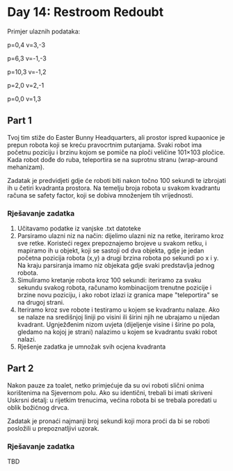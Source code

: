 # Day 14: Restroom Redoubt 


Primjer ulaznih podataka:

p=0,4 v=3,-3

p=6,3 v=-1,-3

p=10,3 v=-1,2

p=2,0 v=2,-1

p=0,0 v=1,3

## Part 1

Tvoj tim stiže do Easter Bunny Headquarters, ali prostor ispred kupaonice je prepun robota koji se kreću pravocrtnim putanjama. Svaki robot ima početnu poziciju i brzinu kojom se pomiče na ploči veličine 101×103 pločice. Kada robot dođe do ruba, teleportira se na suprotnu stranu (wrap-around mehanizam).

Zadatak je predvidjeti gdje će roboti biti nakon točno 100 sekundi te izbrojati ih u četiri kvadranta prostora. Na temelju broja robota u svakom kvadrantu računa se safety factor, koji se dobiva množenjem tih vrijednosti.

### Rješavanje zadatka

1. Učitavamo podatke iz vanjske .txt datoteke
2. Parsiramo ulazni niz na način: dijelimo ulazni niz na retke, iteriramo kroz sve retke. Koristeći regex prepoznajemo brojeve u svakom retku, i mapiramo ih u objekt, koji se sastoji od dva objekta, gdje je jedan početna pozicija robota (x,y) a drugi brzina robota po sekundi po x i y. Na kraju parsiranja imamo niz objekata gdje svaki predstavlja jednog robota.
3. Simuliramo kretanje robota kroz 100 sekundi: iteriramo za svaku sekundu svakog robota, računamo kombinacijom trenutne pozicije i brzine novu poziciju, i ako robot izlazi iz granica mape "teleportira" se na drugoj strani.
4. Iteriramo kroz sve robote i testiramo u kojem se kvadrantu nalaze. Ako se nalaze na središnjoj liniji po visini ili širini njih ne ubrajamo u nijedan kvadrant. Ugnježđenim nizom uvjeta (dijeljenje visine i širine po pola, gledamo na kojoj je strani) nalazimo u kojem se kvadrantu svaki robot nalazi.
5. Rješenje zadatka je umnožak svih ocjena kvadranta

## Part 2

Nakon pauze za toalet, netko primjećuje da su ovi roboti slični onima korištenima na Sjevernom polu. Ako su identični, trebali bi imati skriveni Uskrsni detalj: u rijetkim trenucima, većina robota bi se trebala poredati u oblik božićnog drvca.

Zadatak je pronaći najmanji broj sekundi koji mora proći da bi se roboti posložili u prepoznatljivi uzorak.

### Rješavanje zadatka

TBD